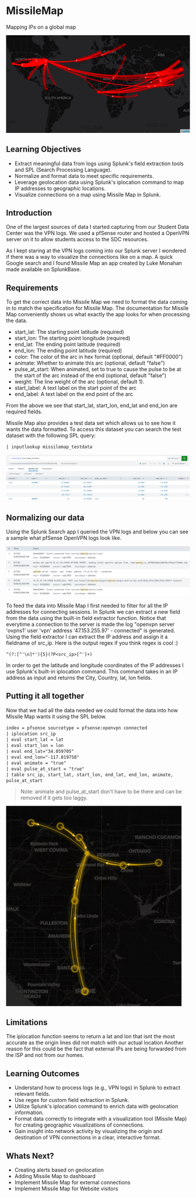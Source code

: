 # MissileMap
Mapping IPs on a global map

![my imgae](/asset/default.png)

## Learning Objectives
- Extract meaningful data from logs using Splunk's field extraction tools and SPL (Search Processing Language).
- Normalize and format data to meet specific requirements.
- Leverage geolocation data using Splunk's iplocation command to map IP addresses to geographic locations.
- Visualize connections on a map using Missile Map in Splunk.

## Introduction
One of the largest sources of data I started capturing from our Student Data Center was the VPN logs. We used a pfSense router and hosted a OpenVPN server on it to allow students access to the SDC resources.

As I kept staring at the VPN logs coming into our Splunk server I wondered if there was a way to visualize the connections like on a map. A quick Google search and I found Missile Map an app created by Luke Monahan made available on SplunkBase.

## Requirements
To get the correct data into Missile Map we need to format the data coming in to match the specification for Missile Map. The documentation for Missile Map conveniently shows us what exactly the app looks for when processing the data.
- start_lat: The starting point latitude (required)
- start_lon: The starting point longitude (required)
- end_lat: The ending point latitude (required)
- end_lon: The ending point latitude (required)
- color: The color of the arc in hex format (optional, default "#FF0000")
- animate: Whether to animate this arc (optional, default "false")
- pulse_at_start: When animated, set to true to cause the pulse to be at the start of the arc instead of the end (optional, default "false")
- weight: The line weight of the arc (optional, default 1).
- start_label: A text label on the start point of the arc
- end_label: A text label on the end point of the arc

From the above we see that start_lat, start_lon, end_lat and end_lon are required fields.

Missile Map also provides a test data set which allows us to see how it wants the data formatted. To access this dataset you can search the test dataset with the following SPL query:
```splunk
| inputlookup missilemap_testdata
```
![my imgae](/asset/defaultdata.png)


## Normalizing our data
Using the Splunk Search app I queried the VPN logs and below you can see a sample what pfSense OpenVPN logs look like.

![my imgae](/asset/data.png)


To feed the data into Missile Map I first needed to filter for all the IP addresses for connecting sessions. In Splunk we can extract a new field from the data using the built-in field extractor function. 
Notice that everytime a connection to the server is made the log "openvpn server 'ovpns1' user 'vpn' address '47.153.255.97' - connected" is generated. Using the field extractor I can extract the IP address and assign it a fieldname of src_ip. Here is the output regex if you think regex is cool :)

```splunk
^(?:[^'\n]*'){5}(?P<src_ip>[^']+)
```

In order to get the latitude and longitude coordinates of the IP addresses I use Splunk's built-in iplocation command. This command takes in an IP address as input and returns the City, Country, lat, lon fields.

## Putting it all together
Now that we had all the data needed we could format the data into how Missile Map wants it using the SPL below.

```splunk
index = pfsense sourcetype = pfsense:openvpn connected
| iplocation src_ip
| eval start_lat = lat
| eval start_lon = lon
| eval end_lat="34.059705"
| eval end_lon="-117.819758"
| eval animate = "true"
| eval pulse_at_start = "true"
| table src_ip, start_lat, start_lon, end_lat, end_lon, animate, pulse_at_start
```
> Note: animate and pulse_at_start don't have to be there and can be removed if it gets too laggy.

![my imgae](/asset/output.gif)

## Limitations
The iplocation function seems to return a lat and lon that isnt the most accurate as the origin lines did not match with our actual location
Another reason for this could be the fact that external IPs are being forwarded from the ISP and not from our homes.

## Learning Outcomes
- Understand how to process logs (e.g., VPN logs) in Splunk to extract relevant fields.
- Use regex for custom field extraction in Splunk.
- Utilize Splunk's iplocation command to enrich data with geolocation information.
- Format data correctly to integrate with a visualization tool (Missile Map) for creating geographic visualizations of connections.
- Gain insight into network activity by visualizing the origin and destination of VPN connections in a clear, interactive format.

## Whats Next?
- Creating alerts based on geolocation
- Adding Missile Map to dashboard
- Implement Missile Map for external connections
- Implement Missile Map for Website visitors